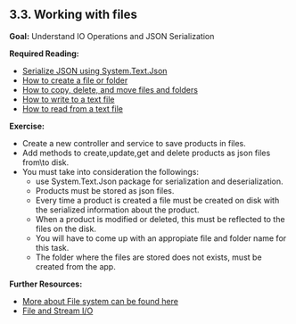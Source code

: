 ## 3.3. Working with files

**Goal:** Understand IO Operations and JSON Serialization 

**Required Reading:**

 - [Serialize JSON using System.Text.Json](https://learn.microsoft.com/en-us/dotnet/standard/serialization/system-text-json/how-to?pivots=dotnet-7-0)
 - [How to create a file or folder](https://docs.microsoft.com/en-us/dotnet/csharp/programming-guide/file-system/how-to-create-a-file-or-folder)
 - [How to copy, delete, and move files and folders](https://docs.microsoft.com/en-us/dotnet/csharp/programming-guide/file-system/how-to-copy-delete-and-move-files-and-folders)
 - [How to write to a text file](https://learn.microsoft.com/en-us/dotnet/standard/io/how-to-write-text-to-a-file)
 - [How to read from a text file](https://learn.microsoft.com/en-us/dotnet/standard/io/how-to-read-text-from-a-file)
   

**Exercise:**

 - Create a new controller and service to save products in files.    
 - Add methods to create,update,get and delete products as json files from\to disk.  
 - You must take into consideration the followings:  
    - use System.Text.Json package for serialization and deserialization.   
    - Products must be stored as json files.  
    - Every time a product is created a file must be created on disk with the serialized information about the product.     
    - When a product is modified or deleted, this must be reflected to the files on the disk.   
    - You will have to come up with an appropiate file and folder name for this task.  
    - The folder where the files are stored does not exists, must be created from the app.
  
 **Further Resources:**
 
 - [More about File system can be found here](https://docs.microsoft.com/en-us/dotnet/csharp/programming-guide/file-system/)  
 - [File and Stream I/O](https://docs.microsoft.com/en-us/dotnet/standard/io/)  
